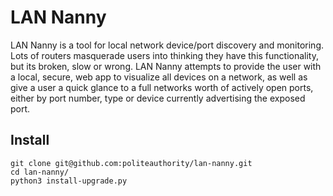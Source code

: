 # LAN Nanny
LAN Nanny is a tool for local network device/port discovery and monitoring. Lots of routers
masquerade users into thinking they have this functionality, but its broken, slow or wrong.
LAN Nanny attempts to provide the user with a local, secure, web app to visualize all devices on a 
network, as well as give a user a quick glance to a full networks worth of actively open ports, 
either by port number, type or device currently advertising the exposed port.

## Install
```console
git clone git@github.com:politeauthority/lan-nanny.git
cd lan-nanny/
python3 install-upgrade.py
```